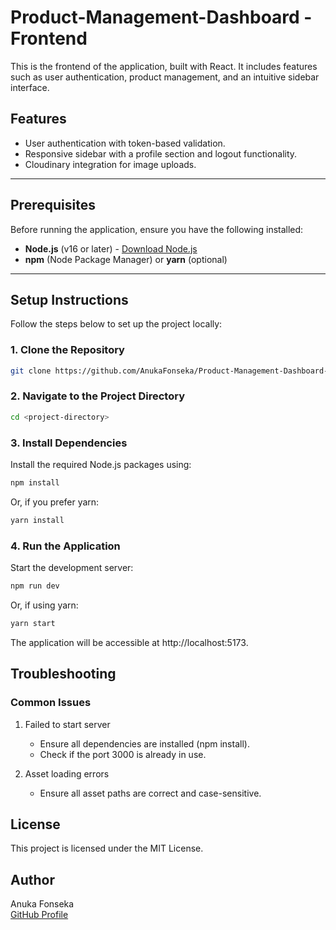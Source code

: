 # Product-Management-Dashboard - Frontend

This is the frontend of the application, built with React. It includes features such as user authentication, product management, and an intuitive sidebar interface.

## Features

- User authentication with token-based validation.
- Responsive sidebar with a profile section and logout functionality.
- Cloudinary integration for image uploads.

---

## Prerequisites

Before running the application, ensure you have the following installed:

- **Node.js** (v16 or later) - [Download Node.js](https://nodejs.org/)
- **npm** (Node Package Manager) or **yarn** (optional)

---

## Setup Instructions

Follow the steps below to set up the project locally:

### 1. Clone the Repository

```bash
git clone https://github.com/AnukaFonseka/Product-Management-Dashboard-FE.git
```

### 2. Navigate to the Project Directory

```bash
cd <project-directory>
```

### 3. Install Dependencies
Install the required Node.js packages using:

```bash
npm install
```

Or, if you prefer yarn:

```bash
yarn install
```

### 4. Run the Application
Start the development server:

```bash
npm run dev
```

Or, if using yarn:

```bash
yarn start
```
The application will be accessible at http://localhost:5173.

## Troubleshooting

### Common Issues

1. Failed to start server
    - Ensure all dependencies are installed (npm install).
    - Check if the port 3000 is already in use.

2. Asset loading errors
    - Ensure all asset paths are correct and case-sensitive.

## License

This project is licensed under the MIT License.

## Author
Anuka Fonseka <br/>
[GitHub Profile](https://github.com/AnukaFonseka)